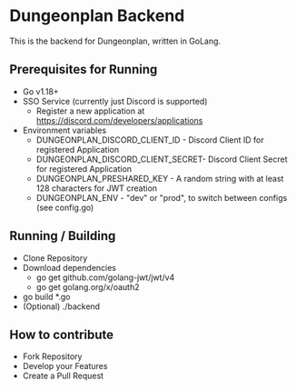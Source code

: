 # Dungeonplan Backend 
This is the backend for Dungeonplan, written in GoLang.
## Prerequisites for Running
- Go v1.18+
- SSO Service (currently just Discord is supported)
  - Register a new application at https://discord.com/developers/applications
- Environment variables
  - DUNGEONPLAN_DISCORD_CLIENT_ID - Discord Client ID for registered Application
  - DUNGEONPLAN_DISCORD_CLIENT_SECRET- Discord Client Secret for registered Application
  - DUNGEONPLAN_PRESHARED_KEY - A random string with at least 128 characters for JWT creation
  - DUNGEONPLAN_ENV - "dev" or "prod", to switch between configs (see config.go)
## Running / Building
- Clone Repository
- Download dependencies
  - go get github.com/golang-jwt/jwt/v4
  - go get golang.org/x/oauth2
- go build *.go
- (Optional) ./backend
## How to contribute
- Fork Repository
- Develop your Features
- Create a Pull Request